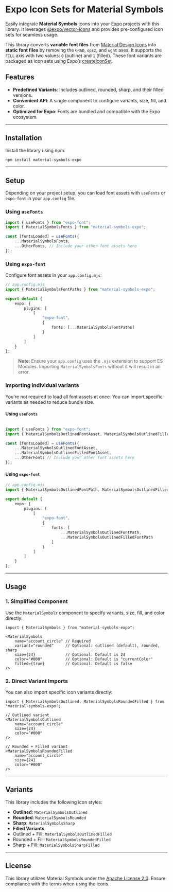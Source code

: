 # Expo Icon Sets for Material Symbols

Easily integrate **Material Symbols** icons into your [Expo](https://expo.dev) projects with this library. It
leverages [@expo/vector-icons](https://docs.expo.dev/guides/icons/#expovector-icons) and provides pre-configured icon
sets for seamless usage.

This library converts **variable font files**
from [Material Design Icons](https://github.com/google/material-design-icons) into **static font files** by removing the
`GRAD`, `opsz`, and `wght` axes. It supports the `FILL` axis with two values: `0` (outline) and `1` (filled). These font
variants are packaged as icon sets using Expo’s [createIconSet](https://docs.expo.dev/guides/icons/#createiconset).

## Features

- **Predefined Variants**: Includes outlined, rounded, sharp, and their filled versions.
- **Convenient API**: A single component to configure variants, size, fill, and color.
- **Optimized for Expo**: Fonts are bundled and compatible with the Expo ecosystem.

---

## Installation

Install the library using npm:

```bash
npm install material-symbols-expo
```

---

## Setup

Depending on your project setup, you can load font assets with `useFonts` or `expo-font` in your `app.config`
file.

### Using `useFonts`

```typescript
import { useFonts } from "expo-font";
import { MaterialSymbolsFonts } from "material-symbols-expo";

const [fontsLoaded] = useFonts({
	...MaterialSymbolsFonts,
	...OtherFonts, // Include your other font assets here
});
```

### Using `expo-font`

Configure font assets in your `app.config.mjs`:

```typescript
// app.config.mjs
import { MaterialSymbolsFontPaths } from "material-symbols-expo";

export default {
	expo: {
		plugins: [
			[
				"expo-font",
				{
					fonts: [...MaterialSymbolsFontPaths]
				}
			]
		]
	}
};
```

> **Note**: Ensure your `app.config` uses the `.mjs` extension to support ES Modules. Importing `MaterialSymbolsFonts`
> without it will result in an error.

### Importing individual variants

You're not required to load all font assets at once. You can import specific variants as needed to reduce bundle size.

#### Using `useFonts`

```typescript

import { useFonts } from "expo-font";
import { MaterialSymbolsOutlinedFontAsset, MaterialSymbolsOutlinedFilledFontAsset } from "material-symbols-expo";

const [fontsLoaded] = useFonts({
	...MaterialSymbolsOutlinedFontAsset,
	...MaterialSymbolsOutlinedFilledFontAsset,
	...OtherFonts // Include your other font assets here
});
```

#### Using `expo-font`

```typescript
// app.config.mjs
import { MaterialSymbolsOutlinedFontPath, MaterialSymbolsOutlinedFilledFontPath } from "material-symbols-expo";

export default {
	expo: {
		plugins: [
			[
				"expo-font",
				{
					fonts: [
						...MaterialSymbolsOutlinedFontPath,
						...MaterialSymbolsOutlinedFilledFontPath
					]
				}
			]
		]
	}
};
```

---

## Usage

### 1. Simplified Component

Use the `MaterialSymbols` component to specify variants, size, fill, and color directly:

```tsx
import { MaterialSymbols } from "material-symbols-expo";

<MaterialSymbols
	name="account_circle" // Required
	variant="rounded"     // Optional: outlined (default), rounded, sharp
	size={24}             // Optional: Default is 24
	color="#000"          // Optional: Default is "currentColor"
	filled={true}         // Optional: Default is false
/>
```

### 2. Direct Variant Imports

You can also import specific icon variants directly:

```tsx
import { MaterialSymbolsOutlined, MaterialSymbolsRoundedFilled } from "material-symbols-expo";

// Outlined variant
<MaterialSymbolsOutlined
	name="account_circle"
	size={24}
	color="#000"
/>

// Rounded + Filled variant
<MaterialSymbolsRoundedFilled
	name="account_circle"
	size={24}
	color="#000"
/>
```

---

## Variants

This library includes the following icon styles:

- **Outlined**: `MaterialSymbolsOutlined`
- **Rounded**: `MaterialSymbolsRounded`
- **Sharp**: `MaterialSymbolsSharp`
- **Filled Variants**:
- Outlined + Fill: `MaterialSymbolsOutlinedFilled`
- Rounded + Fill: `MaterialSymbolsRoundedFilled`
- Sharp + Fill: `MaterialSymbolsSharpFilled`

---

## License

This library utilizes Material Symbols under
the [Apache License 2.0](https://github.com/google/material-design-icons/blob/master/LICENSE). Ensure compliance with
the terms when using the icons.
